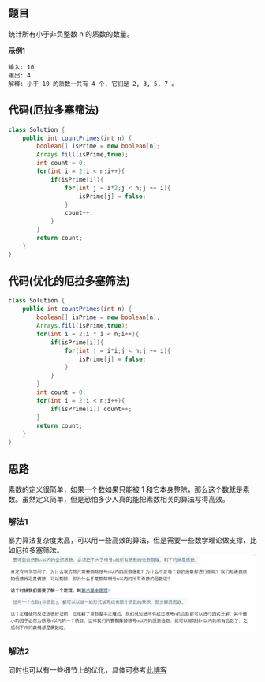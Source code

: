 ## 题目
统计所有小于非负整数 n 的质数的数量。

**示例1**
```
输入: 10
输出: 4
解释: 小于 10 的质数一共有 4 个, 它们是 2, 3, 5, 7 。
```

## 代码(厄拉多塞筛法)
```JAVA
class Solution {
    public int countPrimes(int n) {
        boolean[] isPrime = new boolean[n];
        Arrays.fill(isPrime,true);
        int count = 0;
        for(int i = 2;i < n;i++){
            if(isPrime[i]){
                for(int j = i*2;j < n;j += i){
                    isPrime[j] = false;
                }
                count++;
            }
        }
        return count;
    }
}
```

## 代码(优化的厄拉多塞筛法)
```JAVA
class Solution {
    public int countPrimes(int n) {
        boolean[] isPrime = new boolean[n];
        Arrays.fill(isPrime,true);
        for(int i = 2;i * i < n;i++){
            if(isPrime[i]){
                for(int j = i*i;j < n;j += i){
                    isPrime[j] = false;
                }
            }
        }
        int count = 0;
        for(int i = 2;i < n;i++){
            if(isPrime[i]) count++;
        }
        return count;
    }
}
```

## 思路
素数的定义很简单，如果一个数如果只能被 1 和它本身整除，那么这个数就是素数。虽然定义简单，但是恐怕多少人真的能把素数相关的算法写得高效。

### 解法1
暴力算法复杂度太高，可以用一些高效的算法，但是需要一些数学理论做支撑，比如厄拉多塞筛法。
![](static/204.png)

### 解法2
同时也可以有一些细节上的优化，具体可参考[此博客](https://leetcode-cn.com/problems/count-primes/solution/ru-he-gao-xiao-pan-ding-shai-xuan-su-shu-by-labula/)
